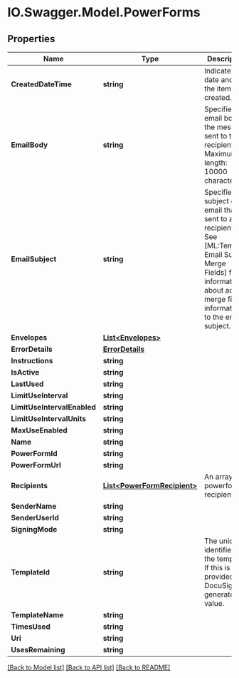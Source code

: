 # IO.Swagger.Model.PowerForms
## Properties

Name | Type | Description | Notes
------------ | ------------- | ------------- | -------------
**CreatedDateTime** | **string** | Indicates the date and time the item was created. | [optional] 
**EmailBody** | **string** | Specifies the email body of the message sent to the recipient.   Maximum length: 10000 characters.  | [optional] 
**EmailSubject** | **string** | Specifies the subject of the email that is sent to all recipients.  See [ML:Template Email Subject Merge Fields] for information about adding merge field information to the email subject. | [optional] 
**Envelopes** | [**List&lt;Envelopes&gt;**](Envelopes.md) |  | [optional] 
**ErrorDetails** | [**ErrorDetails**](ErrorDetails.md) |  | [optional] 
**Instructions** | **string** |  | [optional] 
**IsActive** | **string** |  | [optional] 
**LastUsed** | **string** |  | [optional] 
**LimitUseInterval** | **string** |  | [optional] 
**LimitUseIntervalEnabled** | **string** |  | [optional] 
**LimitUseIntervalUnits** | **string** |  | [optional] 
**MaxUseEnabled** | **string** |  | [optional] 
**Name** | **string** |  | [optional] 
**PowerFormId** | **string** |  | [optional] 
**PowerFormUrl** | **string** |  | [optional] 
**Recipients** | [**List&lt;PowerFormRecipient&gt;**](PowerFormRecipient.md) | An array of powerform recipients. | [optional] 
**SenderName** | **string** |  | [optional] 
**SenderUserId** | **string** |  | [optional] 
**SigningMode** | **string** |  | [optional] 
**TemplateId** | **string** | The unique identifier of the template. If this is not provided, DocuSign will generate a value.  | [optional] 
**TemplateName** | **string** |  | [optional] 
**TimesUsed** | **string** |  | [optional] 
**Uri** | **string** |  | [optional] 
**UsesRemaining** | **string** |  | [optional] 

[[Back to Model list]](../README.md#documentation-for-models) [[Back to API list]](../README.md#documentation-for-api-endpoints) [[Back to README]](../README.md)

